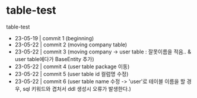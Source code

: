 # table-test
table-test

* 23-05-19 | commit 1 (beginning)
* 23-05-22 | commit 2 (moving company table)
* 23-05-22 | commit 3 (moving company -> user table : 잘못이름을 적음.. & user table에다가 BaseEntity 추가)
* 23-05-22 | commit 4 (user table package 이동)
* 23-05-22 | commit 5 (user table id 컬럼명 수정)
* 23-05-22 | commit 6 (user table name 수정 -> 'user'로 테이블 이름을 할 경우, sql 키워드와 겹처서 ddl 생성시 오류가 발생한다.)
